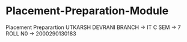 # Placement-Preparation-Module
Placement Preparartion
UTKARSH DEVRANI
BRANCH -> IT C
SEM -> 7
ROLL N0 -> 2000290130183
